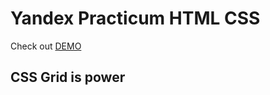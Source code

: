 # Yandex Practicum HTML CSS
Check out [DEMO](https://isaaknazar.github.io/ya-practicum-html-css/)
## CSS Grid is power
